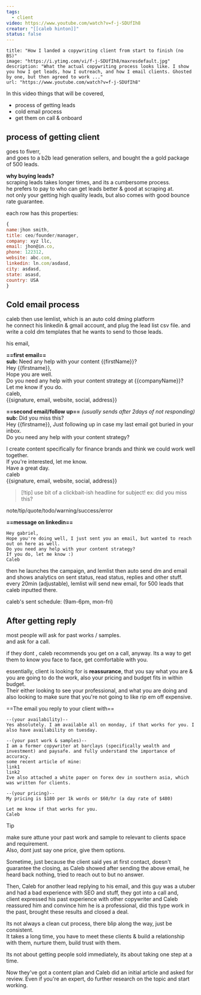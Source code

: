 ```yaml
---
tags:
  - client
video: https://www.youtube.com/watch?v=f-j-SDUfIh8
creator: "[[caleb hinton]]"
status: false
---
```

```embed
title: "How I landed a copywriting client from start to finish (no BS)"
image: "https://i.ytimg.com/vi/f-j-SDUfIh8/maxresdefault.jpg"
description: "What the actual copywriting process looks like. I show you how I get leads, how I outreach, and how I email clients. Ghosted by one, but then agreed to work ..."
url: "https://www.youtube.com/watch?v=f-j-SDUfIh8"
```


In this video things that will be covered,
- process of getting leads
- cold email process
- get them on call & onboard

## process of getting client

goes to fiverr,\
and goes to a b2b lead generation sellers, and bought the a gold package of 500 leads.

**why buying leads?**\
scraping leads takes longer times, and its a cumbersome process.\
he prefers to pay to who can get leads better & good at scraping at.\
not only your getting high quality leads, but also comes with good bounce rate guarantee.

each row has this properties:
```js
{
name:jhon smith,
title: ceo/founder/manager,
company: xyz llc,
email: jhon@in.co,
phone: 122312,
website: abc.com,
linkedin: ln.com/asdasd,
city: asdasd,
state: asasd,
country: USA
}
```

## Cold email process

caleb then use lemlist, which is an auto cold dming platform\
he connect his linkedin & gmail account, and plug the lead list csv file. and write a cold dm templates that he wants to send to those leads.

his email,

**==first email==**\
**sub:** Need any help with your content {{firstName}}?\
Hey {{firstname}},\
Hope you are well.\
Do you need any help with your content strategy at {{companyName}}?\
Let me know if you do.\
caleb,\
{{signature, email, website, social, address}}

**==second email/follow up==** *(usually sends after 2days of not responding)* \
**sub:** Did you miss this?\
Hey {{firstname}},
Just following up in case my last email got buried in your inbox.\
Do you need any help with your content strategy?

I create content specifically for finance brands and think we could work well together.\
If you're interested, let me know.\
Have a great day.\
caleb\
{{signature, email, website, social, address}}


> [!tip] use bit of a clickbait-ish headline for subject!
> ex: did you miss this?

note/tip/quote/todo/warning/success/error

**==message on linkedin==**

```
Hey gabriel,
Hope you're doing well, I just sent you an email, but wanted to reach out on here as well.
Do you need any help with your content strategy?
If you do, let me know :)
Caleb
```

then he launches the campaign, and lemlist then auto send dm and email and shows analytics on sent status, read status, replies and other stuff.\
every 20min (adjustable), lemlist will send new email, for 500 leads that caleb inputted there.

caleb's sent schedule: (9am-6pm, mon-fri)

## After getting reply

most people will ask for past works / samples.\
and ask for a call.

if they dont , caleb recommends you get on a call, anyway. Its a way to get them to know you face to face, get comfortable with you.

essentially, client is looking for is **reassurance**, that you say what you are & you are going to do the work, also your pricing and budget fits in within budget.\
Their either looking to see your professional, and what you are doing and also looking to make sure that you're not going to like rip em off expensive.

==The email you reply to your client with==

```
--(your availability)--
Yes absolutely. I am available all on monday, if that works for you. I also have availability on tuesday.

--(your past work & samples)--
I am a former copywriter at barclays (specifically wealth and investment) and paysafe. and fully understand the importance of accuracy.
some recent article of mine:
link1
link2
Ive also attached a white paper on forex dev in southern asia, which was written for clients.

--(your pricing)--
My pricing is $180 per 1k words or $60/hr (a day rate of $480)

Let me know if that works for you.
Caleb
```


> [!tip] 
> make sure attune your past work and sample to relevant to clients space and requirement.\
> Also, dont just say one price, give them options.


Sometime, just because the client said yes at first contact, doesn't guarantee the closing, as Caleb showed after sending the above email, he heard back nothing, tried to reach out to but no answer.

Then, Caleb for another lead replying to his email, and this guy was a utuber and had a bad experience with SEO and stuff, they got into a call and,\
client expressed his past experience with other copywriter and Caleb reassured him and convince him he is a professional, did this type work in the past, brought these results and closed a deal.

Its not always a clean cut process, there blip along the way, just be consistent.\
It takes a long time, you have to meet these clients & build a relationship with them, nurture them, build trust with them. 

Its not about getting people sold immediately, its about taking one step at a time.

Now they've got a content plan and Caleb did an initial article and asked for review. Even if you're an expert, do further research on the topic and start working.


